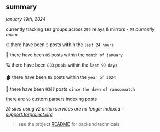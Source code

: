 
## summary
_january 19th, 2024_

currently tracking `163` groups across `299` relays & mirrors - _`93` currently online_

⏲ there have been `5` posts within the `last 24 hours`

🦈 there have been `85` posts within the `month of january`

🪐 there have been `883` posts within the `last 90 days`

🏚 there have been `85` posts within the `year of 2024`

🦕 there have been `9367` posts `since the dawn of ransomwatch`

there are `96` custom parsers indexing posts

_`20` sites using v2 onion services are no longer indexed - [support.torproject.org](https://support.torproject.org/onionservices/v2-deprecation/)_

> see the project [README](https://github.com/joshhighet/ransomwatch#ransomwatch--) for backend technicals

